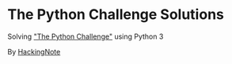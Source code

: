 # The Python Challenge Solutions

Solving ["The Python Challenge"](http://www.pythonchallenge.com/) using Python 3 



By [HackingNote](http://www.hackingnote.com) 
